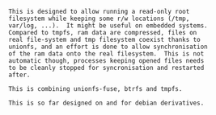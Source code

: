 	This is designed to allow running a read-only root
	filesystem while keeping some r/w locations (/tmp,
	var/log, ...).  It might be useful on embedded systems. 
	Compared to tmpfs, ram data are compressed, files on
	real file-system and tmp filesystem coexist thanks to
	unionfs, and an effort is done to allow synchronisation
	of the ram data onto the real filesystem.  This is not
	automatic though, processes keeping opened files needs
	to be cleanly stopped for syncronisation and restarted
	after.
	
	This is combining unionfs-fuse, btrfs and tmpfs.

	This is so far designed on and for debian derivatives.
